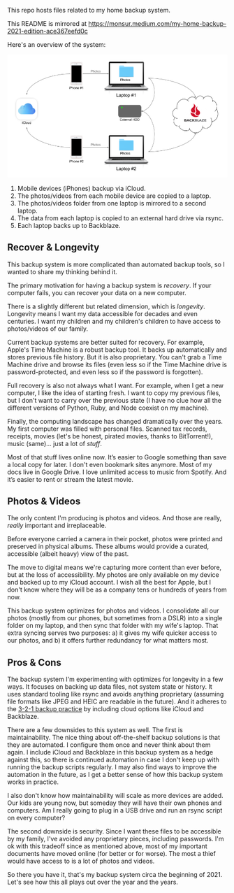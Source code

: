 This repo hosts files related to my home backup system.

This README is mirrored at https://monsur.medium.com/my-home-backup-2021-edition-ace367eefd0c

Here's an overview of the system:

![backup architecture](https://raw.githubusercontent.com/monsur/backup/main/backup.png)

1. Mobile devices (iPhones) backup via iCloud.
1. The photos/videos from each mobile device are copied to a laptop.
1. The photos/videos folder from one laptop is mirrored to a second laptop.
1. The data from each laptop is copied to an external hard drive via rsync.
1. Each laptop backs up to Backblaze.

## Recover & Longevity

This backup system is more complicated than automated backup tools, so I wanted to share my thinking
behind it.

The primary motivation for having a backup system is *recovery*. If your computer fails, you can
recover your data on a new computer.

There is a slightly different but related dimension, which is *longevity*. Longevity means I want my
data accessible for decades and even centuries. I want my children and my children's children to
have access to photos/videos of our family.

Current backup systems are better suited for recovery. For example, Apple's Time Machine is a robust
backup tool. It backs up automatically and stores previous file history. But it is also proprietary.
You can't grab a Time Machine drive and browse its files (even less so if the Time Machine drive is
password-protected, and even less so if the password is forgotten).

Full recovery is also not always what I want. For example, when I get a new computer, I like the
idea of starting fresh. I want to copy my previous files, but I don't want to carry over the
previous state (I have no clue how all the different versions of Python, Ruby, and Node coexist on
my machine).

Finally, the computing landscape has changed dramatically over the years. My first computer was
filled with personal files. Scanned tax records, receipts, movies (let's be honest, pirated movies,
thanks to BitTorrent!), music (same)... just a lot of _stuff_.

Most of that stuff lives online now. It’s easier to Google something than save a local copy for
later. I don't even bookmark sites anymore. Most of my docs live in Google Drive. I love unlimited
access to music from Spotify. And it’s easier to rent or stream the latest movie.

## Photos & Videos

The only content I'm producing is photos and videos. And those are really, *really* important and
irreplaceable.

Before everyone carried a camera in their pocket, photos were printed and preserved in physical
albums. These albums would provide a curated, accessible (albeit heavy) view of the past.

The move to digital means we're capturing more content than ever before, but at the loss of
accessibility. My photos are only available on my device and backed up to my iCloud account. I wish
all the best for Apple, but I don't know where they will be as a company tens or hundreds of years
from now.

This backup system optimizes for photos and videos. I consolidate all our photos (mostly from our
phones, but sometimes from a DSLR) into a single folder on my laptop, and then sync that folder
with my wife's laptop. That extra syncing serves two purposes: a) it gives my wife quicker access to
our photos, and b) it offers further redundancy for what matters most.

## Pros & Cons

The backup system I'm experimenting with optimizes for longevity in a few ways. It focuses on
backing up data files, not system state or history. It uses standard tooling like rsync and
avoids anything proprietary (assuming file formats like JPEG and HEIC are readable in the future).
And it adheres to the
[3-2-1 backup practice](https://www.backblaze.com/blog/the-3-2-1-backup-strategy/) by including
cloud options like iCloud and Backblaze.

There are a few downsides to this system as well. The first is maintainability. The nice thing about
off-the-shelf backup solutions is that they are automated. I configure them once and never think
about them again. I include iCloud and Backblaze in this backup system as a hedge against this, so
there is continued automation in case I don't keep up with running the backup scripts regularly. I
may also find ways to improve the automation in the future, as I get a better sense of how this
backup system works in practice.

I also don't know how maintainability will scale as more devices are added. Our kids are young now,
but someday they will have their own phones and computers. Am I really going to plug in a USB drive
and run an rsync script on every computer?

The second downside is security. Since I want these files to be accessible by my family, I've
avoided any proprietary pieces, including passwords. I'm ok with this tradeoff since as mentioned
above, most of my important documents have moved online (for better or for worse). The most a thief
would have access to is a lot of photos and videos.

So there you have it, that's my backup system circa the beginning of 2021. Let's see how this all
plays out over the year and the years.
